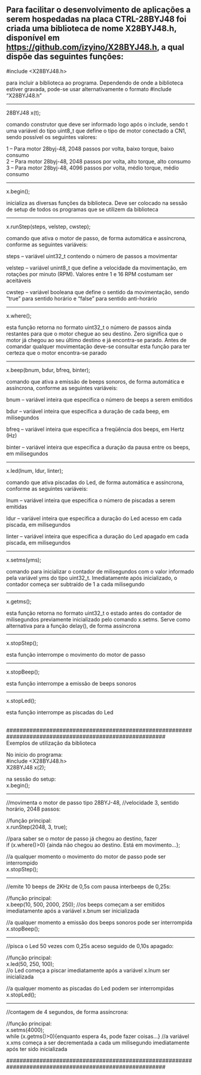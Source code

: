 Para facilitar o desenvolvimento de aplicações a serem hospedadas na placa CTRL-28BYJ48 foi criada uma biblioteca de nome X28BYJ48.h, disponível em https://github.com/izyino/X28BYJ48.h, a qual dispõe das seguintes funções:
--------------------------------------------------------------------------------------------------------

#include <X28BYJ48.h>

para incluir a biblioteca ao programa. Dependendo de onde a biblioteca estiver gravada, pode-se usar alternativamente o formato #include “X28BYJ48.h”


--------------------------------------------------------------------------------------------------------
28BYJ48 x(t);

comando construtor que deve ser informado logo após o include, sendo t uma variável do tipo uint8_t que define o tipo de motor conectado a CN1, sendo possível os seguintes valores:

1 – Para motor 28byj-48, 2048 passos por volta, baixo torque, baixo consumo<br>
2 – Para motor 28byj-48, 2048 passos por volta, alto torque, alto consumo<br>
3 – Para motor 28byj-48, 4096 passos por volta, médio torque, médio consumo<br>

--------------------------------------------------------------------------------------------------------
x.begin();

inicializa as diversas funções da biblioteca. Deve ser colocado na sessão de setup de todos os programas que se utilizem da biblioteca 

--------------------------------------------------------------------------------------------------------
x.runStep(steps, velstep, cwstep);

comando que ativa o motor de passo, de forma automática e assíncrona, conforme as seguintes variáveis:

steps – variável uint32_t contendo o número de passos a movimentar

velstep – variável unint8_t que define a velocidade da movimentação, em rotações por minuto (RPM). Valores entre 1 e 16 RPM costumam ser aceitáveis

cwstep – variável booleana que define o sentido da movimentação, sendo “true” para sentido horário e “false” para sentido anti-horário 

--------------------------------------------------------------------------------------------------------
x.where();

esta função retorna no formato uint32_t o número de passos ainda restantes para que o motor chegue ao seu destino. Zero significa que o motor já chegou ao seu último destino e já encontra-se parado. Antes de comandar qualquer movimentação deve-se consultar esta função para ter certeza que o motor encontra-se parado

--------------------------------------------------------------------------------------------------------
x.beep(bnum, bdur, bfreq, binter);

comando que ativa a emissão de beeps sonoros, de forma automática e assíncrona, conforme as seguintes variáveis:

bnum – variável inteira que especifica o número de beeps a serem emitidos

bdur – variável inteira que especifica a duração de cada beep, em milisegundos 

bfreq – variável inteira que especifica a freqüência dos beeps, em Hertz (Hz)

binter – variável inteira que especifica a duração da pausa entre os beeps, em milisegundos 

--------------------------------------------------------------------------------------------------------
x.led(lnum, ldur, linter);

comando que ativa piscadas do Led, de forma automática e assíncrona, conforme as seguintes variáveis:

lnum – variável inteira que especifica o número de piscadas a serem emitidas

ldur – variável inteira que especifica a duração do Led acesso em cada piscada, em milisegundos 

linter – variável inteira que especifica a duração do Led apagado em cada piscada, em milisegundos 

--------------------------------------------------------------------------------------------------------
x.setms(yms);

comando para inicializar o contador de milisegundos com o valor informado pela variável yms do tipo uint32_t. Imediatamente após inicializado, o contador começa ser subtraído de 1 a cada milisegundo

--------------------------------------------------------------------------------------------------------
x.getms();

esta função retorna no formato uint32_t o estado antes do contador de milisegundos previamente inicializado pelo comando x.setms. Serve como alternativa para a função delay(), de forma assíncrona

--------------------------------------------------------------------------------------------------------
x.stopStep();

esta função interrompe o movimento do motor de passo

--------------------------------------------------------------------------------------------------------
x.stopBeep();

esta função interrompe a emissão de beeps sonoros

--------------------------------------------------------------------------------------------------------
x.stopLed();

esta função interrompe as piscadas do Led<br><br>

########################################################################################################<br>
Exemplos de utilização da biblioteca

No início do programa:<br>
#include <X28BYJ48.h><br>
X28BYJ48 x(2);

na sessão do setup:<br>
x.begin();


--------------------------------------------------------------------------------------------------------
//movimenta o motor de passo tipo 28BYJ-48, 
//velocidade 3, sentido horário, 2048 passos:

//função principal:<br>
x.runStep(2048, 3, true);

//para saber se o motor de passo já chegou ao destino, fazer<br>
if (x.where()>0) {ainda não chegou ao destino. Está em movimento...};

//a qualquer momento o movimento do motor de passo pode ser interrompido<br>
x.stopStep();


--------------------------------------------------------------------------------------------------------
//emite 10 beeps de 2KHz de 0,5s com pausa interbeeps de 0,25s:

//função principal:<br>
x.beep(10, 500, 2000, 250);
//os beeps começam a ser emitidos imediatamente após a variável x.bnum ser inicializada

//a qualquer momento a emissão dos beeps sonoros pode ser interrompida<br>
x.stopBeep();


--------------------------------------------------------------------------------------------------------
//pisca o Led 50 vezes com 0,25s aceso seguido de 0,10s apagado: 

//função principal:<br>
x.led(50, 250, 100);<br>
//o Led começa a piscar imediatamente após a variável x.lnum ser inicializada

//a qualquer momento as piscadas do Led podem ser interrompidas<br>
x.stopLed();


--------------------------------------------------------------------------------------------------------
//contagem de 4 segundos, de forma assíncrona:

//função principal:<br>
x.setms(4000);<br>
while (x.getms()>0){enquanto espera 4s, pode fazer coisas…}
//a variável x.xms começa a ser decrementada a cada um milisegundo imediatamente após ter sido inicializada

########################################################################################################<br>











